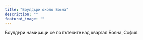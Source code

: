 ```yaml
---
title: "Боулдъри около Бояна"
description: ""
featured_image: ""
---
```

Боулдъри намиращи се по пътеките над квартал Бояна, София.
